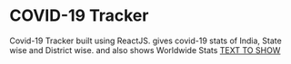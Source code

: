 # COVID-19 Tracker
Covid-19 Tracker built using ReactJS. gives covid-19 stats of India, State wise and District wise. and also shows Worldwide Stats
[TEXT TO SHOW](https://covid-19-tracker-9985a.web.app/)
